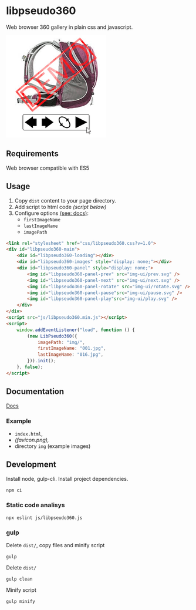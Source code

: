 # libpseudo360

Web browser 360 gallery in plain css and javascript.

![animation.gif](animation.gif)

## Requirements

Web browser compatible with ES5

## Usage

1. Copy `dist` content to your page directory.
2. Add script to html code *(script below)*
3. Configure options [(see: docs)](docs/README.md):
    * `firstImageName`
    * `lastImageName`
    * `imagePath`

```html
<link rel="stylesheet" href="css/libpseudo360.css?v=1.0">
<div id="libpseudo360-main">
    <div id="libpseudo360-loading"></div>
    <div id="libpseudo360-images" style="display: none;"></div>
    <div id="libpseudo360-panel" style="display: none;">
        <img id="libpseudo360-panel-prev" src="img-ui/prev.svg" />
        <img id="libpseudo360-panel-next" src="img-ui/next.svg" />
        <img id="libpseudo360-panel-rotate" src="img-ui/rotate.svg" />
        <img id="libpseudo360-panel-pause"src="img-ui/pause.svg" />
        <img id="libpseudo360-panel-play"src="img-ui/play.svg" />
    </div>
</div>
<script src="js/libpseudo360.min.js"></script>
<script>
    window.addEventListener("load", function () {
        (new LibPseudo360({
            imagePath: "img/",
            firstImageName: "001.jpg",
            lastImageName: "016.jpg",
        })).init();
    }, false);
</script>
```

## Documentation

[Docs](docs/README.md)

### Example

* `index.html`,
* *(favicon.png),*
* directory `img` (example images) 

## Development

Install node, gulp-cli. Install project dependencies.

```shell
npm ci
```

### Static code analisys

```shell
npx eslint js/libpseudo360.js
```

### gulp

Delete `dist/`, copy files and minify script

```shell
gulp
```

Delete `dist/`

```shell
gulp clean
```

Minify script

```shell
gulp minify
```
